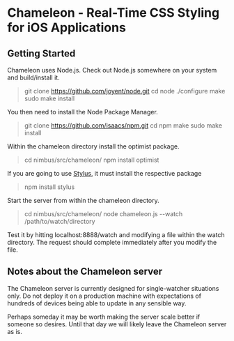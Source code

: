 
Chameleon - Real-Time CSS Styling for iOS Applications
======================================================

## Getting Started

Chameleon uses Node.js. Check out Node.js somewhere on your system and build/install it.

> git clone https://github.com/joyent/node.git
> cd node
> ./configure
> make
> sudo make install

You then need to install the Node Package Manager.

> git clone https://github.com/isaacs/npm.git
> cd npm
> make
> sudo make install

Within the chameleon directory install the optimist package.

> cd nimbus/src/chameleon/
> npm install optimist

If you are going to use [Stylus](http://learnboost.github.com/stylus/), it must install the respective package

> npm install stylus

Start the server from within the chameleon directory.

> cd nimbus/src/chameleon/
> node chameleon.js --watch /path/to/watch/directory

Test it by hitting localhost:8888/watch and modifying a file within the watch directory.
The request should complete immediately after you modify the file.


## Notes about the Chameleon server

The Chameleon server is currently designed for single-watcher situations only. Do not deploy
it on a production machine with expectations of hundreds of devices being able to update in
any sensible way.

Perhaps someday it may be worth making the server scale better if someone so desires. Until
that day we will likely leave the Chameleon server as is.
